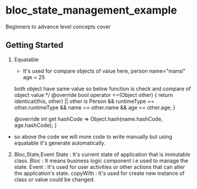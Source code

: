 # bloc_state_management_example

Beginners to advance level concepts cover

## Getting Started

1. Equatable 
   - It's used  for compare objects of value
   here, person name="mansi"
   age = 25

   both object have same value so below function is check and compare of object value
   */
   @override
   bool operator ==(Object other) {
   return identical(this, other) ||
   other is Person &&
   runtimeType == other.runtimeType &&
   name == other.name &&
   age == other.age;
   }

   @override
   int get hashCode => Object.hash(name.hashCode, age.hashCode);
   }
- so above the code we will more code to write manually but using equatable it's generate automatically.

2. Bloc,State,Event
   State : It's current state of application that is immutable class.
   Bloc : It means business logic component i.e used to manage the state. 
   Event : It's used for user activities or other actions that can alter the application's state. 
   copyWith : It's used for create new instance of class or value could be changed.